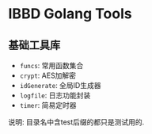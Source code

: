 # IBBD Golang Tools

## 基础工具库

- `funcs`: 常用函数集合
- `crypt`: AES加解密
- `idGenerate`: 全局ID生成器
- `logfile`: 日志功能封装
- `timer`: 简易定时器

说明: 目录名中含test后缀的都只是测试用的.


